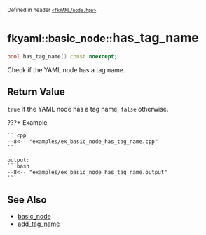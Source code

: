 <small>Defined in header [`<fkYAML/node.hpp>`](https://github.com/fktn-k/fkYAML/blob/develop/include/fkYAML/node.hpp)</small>

# <small>fkyaml::basic_node::</small>has_tag_name

```cpp
bool has_tag_name() const noexcept;
```

Check if the YAML node has a tag name.  

## **Return Value**

`true` if the YAML node has a tag name, `false` otherwise.  

???+ Example

    ```cpp
    --8<-- "examples/ex_basic_node_has_tag_name.cpp"
    ```

    output:
    ```bash
    --8<-- "examples/ex_basic_node_has_tag_name.output"
    ```

## **See Also**

* [basic_node](index.md)
* [add_tag_name](add_tag_name.md)
